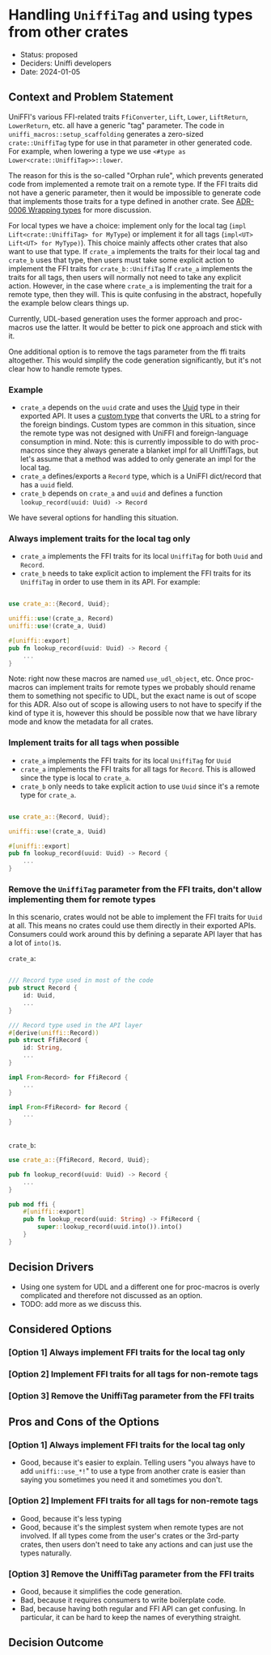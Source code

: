 # Handling `UniffiTag` and using types from other crates

* Status: proposed
* Deciders: Uniffi developers
* Date: 2024-01-05

## Context and Problem Statement

UniFFI's various FFI-related traits `FfiConverter`, `Lift`, `Lower`, `LiftReturn`, `LowerReturn`, etc. all have a generic "tag" parameter.
The code in `uniffi_macros::setup_scaffolding` generates a zero-sized `crate::UniffiTag` type for use in that parameter in other generated code.
For example, when lowering a type we use `<#type as Lower<crate::UniffiTag>>::lower`.

The reason for this is the so-called "Orphan rule", which prevents generated code from implemented a remote trait on a remote type.
If the FFI traits did not have a generic parameter, then it would be impossible to generate code that implements those traits for a type defined in another crate.
See [ADR-0006 Wrapping types](./0006-wrapping-types.md) for more discussion.

For local types we have a choice: implement only for the local tag (`impl Lift<crate::UniffiTag> for MyType`) or implement it for all tags (`impl<UT> Lift<UT> for MyType)`).
This choice mainly affects other crates that also want to use that type.
If `crate_a` implements the traits for their local tag and `crate_b` uses that type, then users must take some explicit action to implement the FFI traits for `crate_b::UniffiTag`
If `crate_a` implements the traits for all tags, then users will normally not need to take any explicit action.
However, in the case where `crate_a` is implementing the trait for a remote type, then they will.
This is quite confusing in the abstract, hopefully the example below clears things up.

Currently, UDL-based generation uses the former approach and proc-macros use the latter.
It would be better to pick one approach and stick with it.

One additional option is to remove the tags parameter from the ffi traits altogether.
This would simplify the code generation significantly, but it's not clear how to handle remote types.

### Example

- `crate_a` depends on the `uuid` crate and uses the [Uuid](https://docs.rs/uuid/latest/uuid/struct.Uuid.html) type in their exported API.
  It uses a [custom type](https://mozilla.github.io/uniffi-rs/proc_macro/index.html#the-unifficustom_type-and-unifficustom_newtype-macros) that converts the URL to a string for the foreign bindings.
  Custom types are common in this situation, since the remote type was not designed with UniFFI and foreign-language consumption in mind.
  Note: this is currently impossible to do with proc-macros since they always generate a blanket impl for all UniffiTags, but let's assume that a method was added to only generate an impl for the local tag.
- `crate_a` defines/exports a `Record` type, which is a UniFFI dict/record that has a `uuid` field.
- `crate_b` depends on `crate_a` and `uuid` and defines a function `lookup_record(uuid: Uuid) -> Record`

We have several options for handling this situation.

### Always implement traits for the local tag only

- `crate_a` implements the FFI traits for its local `UniffiTag` for both `Uuid` and `Record`.
- `crate_b` needs to take explicit action to implement the FFI traits for its `UniffiTag` in order to use them in its API.
  For example:

```rust

use crate_a::{Record, Uuid};

uniffi::use!(crate_a, Record)
uniffi::use!(crate_a, Uuid)

#[uniffi::export]
pub fn lookup_record(uuid: Uuid) -> Record {
    ...
}
```

Note: right now these macros are named `use_udl_object`, etc.
Once proc-macros can implement traits for remote types we probably should rename them to something not specific to UDL, but the exact name is out of scope for this ADR.
Also out of scope is allowing users to not have to specify if the kind of type it is, however this should be possible now that we have library mode and know the metadata for all crates.

### Implement traits for all tags when possible


- `crate_a` implements the FFI traits for its local `UniffiTag` for `Uuid`
- `crate_a` implements the FFI traits for all tags for `Record`.
  This is allowed since the type is local to `crate_a`.
- `crate_b` only needs to take explicit action to use `Uuid` since it's a remote type for `crate_a`.

```rust

use crate_a::{Record, Uuid};

uniffi::use!(crate_a, Uuid)

#[uniffi::export]
pub fn lookup_record(uuid: Uuid) -> Record {
    ...
}
```

### Remove the `UniffiTag` parameter from the FFI traits, don't allow implementing them for remote types

In this scenario, crates would not be able to implement the FFI traits for `Uuid` at all.
This means no crates could use them directly in their exported APIs.
Consumers could work around this by defining a separate API layer that has a lot of `into()`s.

`crate_a`:

```rust

/// Record type used in most of the code
pub struct Record {
    id: Uuid,
    ...
}

/// Record type used in the API layer
#[derive(uniffi::Record))
pub struct FfiRecord {
    id: String,
    ...
}

impl From<Record> for FfiRecord {
    ...
}

impl From<FfiRecord> for Record {
    ...
}
    
```

`crate_b`:

```rust
use crate_a::{FfiRecord, Record, Uuid};

pub fn lookup_record(uuid: Uuid) -> Record {
    ...
}

pub mod ffi {
    #[uniffi::export]
    pub fn lookup_record(uuid: String) -> FfiRecord {
        super::lookup_record(uuid.into()).into()
    }
}
```

## Decision Drivers

- Using one system for UDL and a different one for proc-macros is overly complicated and therefore not discussed as an option.
- TODO: add more as we discuss this.

## Considered Options

### [Option 1] Always implement FFI traits for the local tag only

### [Option 2] Implement FFI traits for all tags for non-remote tags

### [Option 3] Remove the UniffiTag parameter from the FFI traits

## Pros and Cons of the Options

### [Option 1] Always implement FFI traits for the local tag only

- Good, because it's easier to explain.
  Telling users "you always have to add `uniffi::use_*!`" to use a type from another crate is easier than saying you sometimes you need it and sometimes you don't.

### [Option 2] Implement FFI traits for all tags for non-remote tags

- Good, because it's less typing
- Good, because it's the simplest system when remote types are not involved.
  If all types come from the user's crates or the 3rd-party crates, then users don't need to take any actions and can just use the types naturally.

### [Option 3] Remove the UniffiTag parameter from the FFI traits

- Good, because it simplifies the code generation.
- Bad, because it requires consumers to write boilerplate code.
- Bad, because having both regular and FFI API can get confusing.  In particular, it can be hard to keep the names of everything straight.

## Decision Outcome
